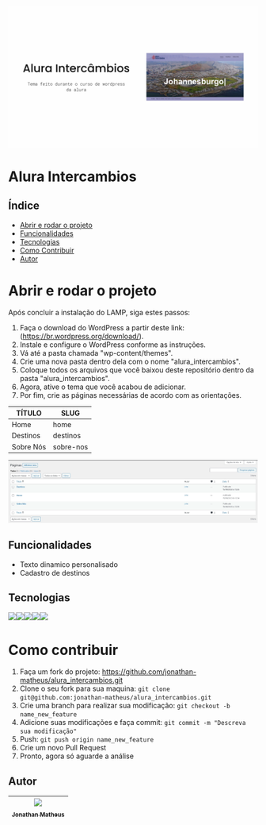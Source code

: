 ![readmi](imagens/readme/alura_tema.webp)

# Alura Intercambios

## Índice

- [Abrir e rodar o projeto](#Abrir-e-rodar-o-projeto)
- [Funcionalidades](#Funcionalidades)
- [Tecnologias](#Tecnologias)
- [Como Contribuir](#Como-Contribuir)
- [Autor](#Autor)

# Abrir e rodar o projeto

Após concluir a instalação do LAMP, siga estes passos:

1. Faça o download do WordPress a partir deste link: (https://br.wordpress.org/download/).
2. Instale e configure o WordPress conforme as instruções.
3. Vá até a pasta chamada "wp-content/themes".
4. Crie uma nova pasta dentro dela com o nome "alura_intercambios".
5. Coloque todos os arquivos que você baixou deste repositório dentro da pasta "alura_intercambios".
6. Agora, ative o tema que você acabou de adicionar.
7. Por fim, crie as páginas necessárias de acordo com as orientações.

| **TÍTULO** | **SLUG**  |
| ---------- | --------- |
| Home       | home      |
| Destinos   | destinos  |
| Sobre Nós  | sobre-nos |

![paginas](imagens/readme/paginas.webp)

## Funcionalidades

- Texto dinamico personalisado
- Cadastro de destinos

## Tecnologias

<img src="https://cdn.jsdelivr.net/gh/devicons/devicon/icons/php/php-original.svg" height="40"/><img src="https://cdn.jsdelivr.net/gh/devicons/devicon/icons/wordpress/wordpress-plain.svg" height="40" /><img src="https://cdn.jsdelivr.net/gh/devicons/devicon/icons/html5/html5-original.svg" height="40" /><img src="https://cdn.jsdelivr.net/gh/devicons/devicon/icons/css3/css3-original.svg" height="40" /><img src="https://cdn.jsdelivr.net/gh/devicons/devicon/icons/javascript/javascript-original.svg" height="40" />

# Como contribuir

1. Faça um fork do projeto: https://github.com/jonathan-matheus/alura_intercambios.git
2. Clone o seu fork para sua maquina: `git clone git@github.com:jonathan-matheus/alura_intercambios.git`
3. Crie uma branch para realizar sua modificação: `git checkout -b name_new_feature`
4. Adicione suas modificações e faça commit: `git commit -m "Descreva sua modificação"`
5. Push: `git push origin name_new_feature`
6. Crie um novo Pull Request
7. Pronto, agora só aguarde a análise

## Autor

| [<img src="https://avatars.githubusercontent.com/u/109118732?s=96&v=4" width=115><br><sub>Jonathan Matheus</sub>](https://github.com/jonathan-matheus)
| :---: |
